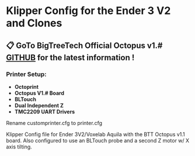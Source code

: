 # **Klipper Config for the Ender 3 V2 and Clones**

## **📋 GoTo BigTreeTech Official Octopus v1.# [GITHUB](https://github.com/bigtreetech/BIGTREETECH-OCTOPUS-V1.0) for the latest information !**

### **Printer Setup:**

- **Octoprint**
- **Octopus V1.# Board**
- **BLTouch**
- **Dual Independent Z**
- **TMC2209 UART Drivers**

Rename customprinter.cfg to printer.cfg

Klipper Config file for Ender 3V2/Voxelab Aquila with the BTT Octopus v1.1 board.  Also configured to use an BLTouch probe and a second Z motor w/ X axis tilting.
